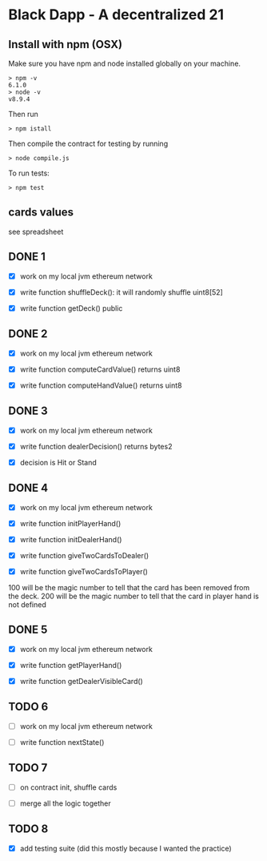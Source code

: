 # Black Dapp - A decentralized 21 

Install with npm (OSX)
-----------------
Make sure you have npm and node installed globally on your machine.
```
> npm -v
6.1.0
> node -v
v8.9.4
```
Then run 
```
> npm istall
```
Then compile the contract for testing by running
```
> node compile.js
```
To run tests: 
```
> npm test
```

## cards values

see spreadsheet


## DONE 1

- [x] work on my local jvm ethereum network

- [x] write function shuffleDeck(): it will randomly shuffle uint8[52]
- [x] write function getDeck() public

## DONE 2

- [x] work on my local jvm ethereum network

- [x] write function computeCardValue() returns uint8
- [x] write function computeHandValue() returns uint8

## DONE 3

- [x] work on my local jvm ethereum network

- [x] write function dealerDecision() returns bytes2
- [x] decision is Hit or Stand

## DONE 4

- [x] work on my local jvm ethereum network

- [x] write function initPlayerHand()
- [x] write function initDealerHand()
- [x] write function giveTwoCardsToDealer()
- [x] write function giveTwoCardsToPlayer()

100 will be the magic number to tell that the card has been removed from the deck.
200 will be the magic number to tell that the card in player hand is not defined

## DONE 5

- [x] work on my local jvm ethereum network

- [x] write function getPlayerHand()
- [x] write function getDealerVisibleCard()

## TODO 6

- [ ] work on my local jvm ethereum network

- [ ] write function nextState()

## TODO 7

- [ ] on contract init, shuffle cards

- [ ] merge all the logic together

## TODO 8
- [x] add testing suite (did this mostly because I wanted the practice)
 
